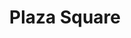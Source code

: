 ---
title: "Plaza Square"
url: /wayne/plaza-square-paterson-hamburg-turnpike-9/
shop: Einkaufszentrum
---